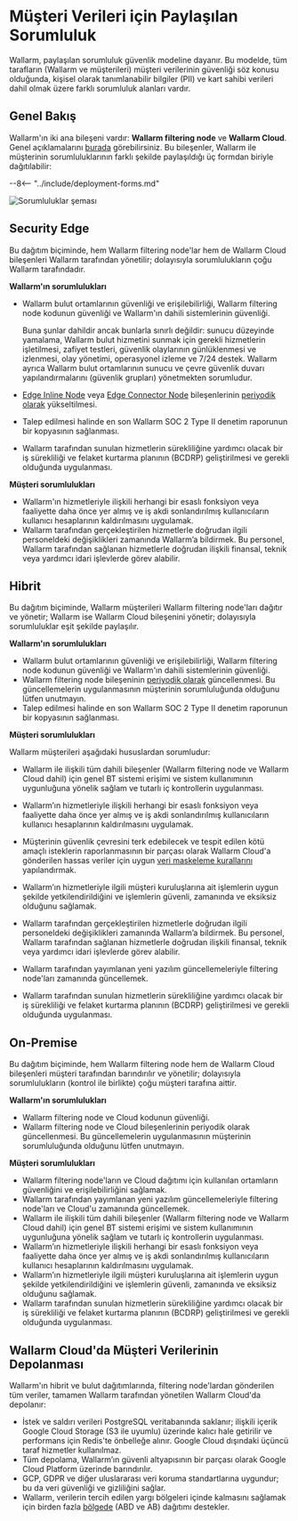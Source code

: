 [link-deployment-se]:           ../installation/security-edge/overview.md
[link-deployment-hybrid]:       ../installation/supported-deployment-options.md
[link-deployment-on-prem]:      ../installation/on-premise/overview.md

# Müşteri Verileri için Paylaşılan Sorumluluk

Wallarm, paylaşılan sorumluluk güvenlik modeline dayanır. Bu modelde, tüm tarafların (Wallarm ve müşterileri) müşteri verilerinin güvenliği söz konusu olduğunda, kişisel olarak tanımlanabilir bilgiler (PII) ve kart sahibi verileri dahil olmak üzere farklı sorumluluk alanları vardır.

## Genel Bakış

Wallarm'ın iki ana bileşeni vardır: **Wallarm filtering node** ve **Wallarm Cloud**. Genel açıklamalarını [burada](../about-wallarm/overview.md#how-wallarm-works) görebilirsiniz. Bu bileşenler, Wallarm ile müşterinin sorumluluklarının farklı şekilde paylaşıldığı üç formdan biriyle dağıtılabilir:

--8<-- "../include/deployment-forms.md"

![Sorumluluklar şeması](../images/shared-responsibility-variants.png)

## Security Edge

Bu dağıtım biçiminde, hem Wallarm filtering node'lar hem de Wallarm Cloud bileşenleri Wallarm tarafından yönetilir; dolayısıyla sorumlulukların çoğu Wallarm tarafındadır.

**Wallarm'ın sorumlulukları**

* Wallarm bulut ortamlarının güvenliği ve erişilebilirliği, Wallarm filtering node kodunun güvenliği ve Wallarm'ın dahili sistemlerinin güvenliği.

    Buna şunlar dahildir ancak bunlarla sınırlı değildir: sunucu düzeyinde yamalama, Wallarm bulut hizmetini sunmak için gerekli hizmetlerin işletilmesi, zafiyet testleri, güvenlik olaylarının günlüklenmesi ve izlenmesi, olay yönetimi, operasyonel izleme ve 7/24 destek. Wallarm ayrıca Wallarm bulut ortamlarının sunucu ve çevre güvenlik duvarı yapılandırmalarını (güvenlik grupları) yönetmekten sorumludur.

* [Edge Inline Node](../installation/security-edge/inline/upgrade-and-management.md#upgrading-the-edge-inline) veya [Edge Connector Node](../installation/security-edge/se-connector.md#upgrading-the-edge-node) bileşenlerinin [periyodik olarak](../updating-migrating/versioning-policy.md) yükseltilmesi.
* Talep edilmesi halinde en son Wallarm SOC 2 Type II denetim raporunun bir kopyasının sağlanması.
* Wallarm tarafından sunulan hizmetlerin sürekliliğine yardımcı olacak bir iş sürekliliği ve felaket kurtarma planının (BCDRP) geliştirilmesi ve gerekli olduğunda uygulanması.

**Müşteri sorumlulukları**

* Wallarm'ın hizmetleriyle ilişkili herhangi bir esaslı fonksiyon veya faaliyette daha önce yer almış ve iş akdi sonlandırılmış kullanıcıların kullanıcı hesaplarının kaldırılmasını uygulamak.
* Wallarm tarafından gerçekleştirilen hizmetlerle doğrudan ilgili personeldeki değişiklikleri zamanında Wallarm’a bildirmek. Bu personel, Wallarm tarafından sağlanan hizmetlerle doğrudan ilişkili finansal, teknik veya yardımcı idari işlevlerde görev alabilir.

## Hibrit

Bu dağıtım biçiminde, Wallarm müşterileri Wallarm filtering node'ları dağıtır ve yönetir; Wallarm ise Wallarm Cloud bileşenini yönetir; dolayısıyla sorumluluklar eşit şekilde paylaşılır.

**Wallarm'ın sorumlulukları**

* Wallarm bulut ortamlarının güvenliği ve erişilebilirliği, Wallarm filtering node kodunun güvenliği ve Wallarm'ın dahili sistemlerinin güvenliği.
* Wallarm filtering node bileşeninin [periyodik olarak](../updating-migrating/versioning-policy.md) güncellenmesi. Bu güncellemelerin uygulanmasının müşterinin sorumluluğunda olduğunu lütfen unutmayın.
* Talep edilmesi halinde en son Wallarm SOC 2 Type II denetim raporunun bir kopyasının sağlanması.

**Müşteri sorumlulukları**

Wallarm müşterileri aşağıdaki hususlardan sorumludur:

* Wallarm ile ilişkili tüm dahili bileşenler (Wallarm filtering node ve Wallarm Cloud dahil) için genel BT sistemi erişimi ve sistem kullanımının uygunluğuna yönelik sağlam ve tutarlı iç kontrollerin uygulanması.

* Wallarm’ın hizmetleriyle ilişkili herhangi bir esaslı fonksiyon veya faaliyette daha önce yer almış ve iş akdi sonlandırılmış kullanıcıların kullanıcı hesaplarının kaldırılmasını uygulamak.

* Müşterinin güvenlik çevresini terk edebilecek ve tespit edilen kötü amaçlı isteklerin raporlanmasının bir parçası olarak Wallarm Cloud'a gönderilen hassas veriler için uygun [veri maskeleme kurallarını](../user-guides/rules/sensitive-data-rule.md) yapılandırmak.

* Wallarm’ın hizmetleriyle ilgili müşteri kuruluşlarına ait işlemlerin uygun şekilde yetkilendirildiğini ve işlemlerin güvenli, zamanında ve eksiksiz olduğunu sağlamak.

* Wallarm tarafından gerçekleştirilen hizmetlerle doğrudan ilgili personeldeki değişiklikleri zamanında Wallarm’a bildirmek. Bu personel, Wallarm tarafından sağlanan hizmetlerle doğrudan ilişkili finansal, teknik veya yardımcı idari işlevlerde görev alabilir.

* Wallarm tarafından yayımlanan yeni yazılım güncellemeleriyle filtering node'ları zamanında güncellemek.

* Wallarm tarafından sunulan hizmetlerin sürekliliğine yardımcı olacak bir iş sürekliliği ve felaket kurtarma planının (BCDRP) geliştirilmesi ve gerekli olduğunda uygulanması.

## On-Premise

Bu dağıtım biçiminde, hem Wallarm filtering node hem de Wallarm Cloud bileşenleri müşteri tarafından barındırılır ve yönetilir; dolayısıyla sorumlulukların (kontrol ile birlikte) çoğu müşteri tarafına aittir.

**Wallarm'ın sorumlulukları**

* Wallarm filtering node ve Cloud kodunun güvenliği.
* Wallarm filtering node ve Cloud bileşenlerinin periyodik olarak güncellenmesi. Bu güncellemelerin uygulanmasının müşterinin sorumluluğunda olduğunu lütfen unutmayın.

**Müşteri sorumlulukları**

* Wallarm filtering node'ların ve Cloud dağıtımı için kullanılan ortamların güvenliğini ve erişilebilirliğini sağlamak.
* Wallarm tarafından yayımlanan yeni yazılım güncellemeleriyle filtering node'ları ve Cloud'u zamanında güncellemek.
* Wallarm ile ilişkili tüm dahili bileşenler (Wallarm filtering node ve Wallarm Cloud dahil) için genel BT sistemi erişimi ve sistem kullanımının uygunluğuna yönelik sağlam ve tutarlı iç kontrollerin uygulanması.
* Wallarm’ın hizmetleriyle ilişkili herhangi bir esaslı fonksiyon veya faaliyette daha önce yer almış ve iş akdi sonlandırılmış kullanıcıların kullanıcı hesaplarının kaldırılmasını uygulamak.
* Wallarm’ın hizmetleriyle ilgili müşteri kuruluşlarına ait işlemlerin uygun şekilde yetkilendirildiğini ve işlemlerin güvenli, zamanında ve eksiksiz olduğunu sağlamak.
* Wallarm tarafından sunulan hizmetlerin sürekliliğine yardımcı olacak bir iş sürekliliği ve felaket kurtarma planının (BCDRP) geliştirilmesi ve gerekli olduğunda uygulanması.

## Wallarm Cloud'da Müşteri Verilerinin Depolanması

Wallarm'ın hibrit ve bulut dağıtımlarında, filtering node'lardan gönderilen tüm veriler, tamamen Wallarm tarafından yönetilen Wallarm Cloud'da depolanır:

* İstek ve saldırı verileri PostgreSQL veritabanında saklanır; ilişkili içerik Google Cloud Storage (S3 ile uyumlu) üzerinde kalıcı hale getirilir ve performans için Redis'te önbelleğe alınır. Google Cloud dışındaki üçüncü taraf hizmetler kullanılmaz.
* Tüm depolama, Wallarm’ın güvenli altyapısının bir parçası olarak Google Cloud Platform üzerinde barındırılır.
* GCP, GDPR ve diğer uluslararası veri koruma standartlarına uygundur; bu da veri güvenliği ve gizliliğini sağlar.
* Wallarm, verilerin tercih edilen yargı bölgeleri içinde kalmasını sağlamak için birden fazla [bölgede](overview.md#cloud) (ABD ve AB) dağıtımı destekler.